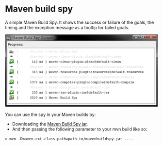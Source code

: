 # Maven build spy

A simple Maven Build Spy. It shows the success or failure of the goals, the timing and the exception message as a tooltip for failed goals.

![Screenshot](../org.eclipse.m2e.core.ui.phasesandgoals/mavenbuildspy.png)

You can use the spy in your Maven builds by:

- Downloading the [Maven Build Spy jar](https://github.com/sandipchitale/m2e-phasesandgoals/blob/master/org.eclipse.m2e.core.ui.phasesandgoals/mavenbuildspy/mavenbuildspy.jar).
- And then passing the following parameter to your mvn build like so:

`> mvn -Dmaven.ext.class.path=path-to/mavenbuildspy.jar ....`
